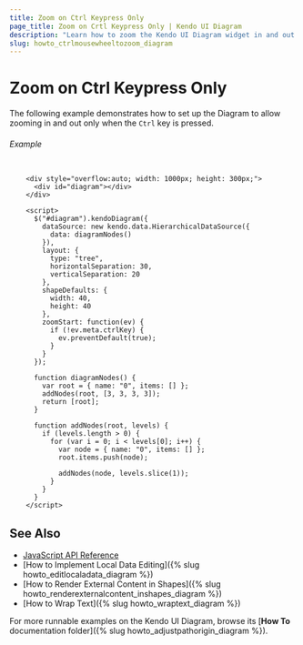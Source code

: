```yaml
---
title: Zoom on Ctrl Keypress Only
page_title: Zoom on Crtl Keypress Only | Kendo UI Diagram
description: "Learn how to zoom the Kendo UI Diagram widget in and out by using the Ctrl key and the mouse wheel functionality."
slug: howto_ctrlmousewheeltozoom_diagram
---
```


# Zoom on Ctrl Keypress Only

The following example demonstrates how to set up the Diagram to allow zooming in and out only when the `Ctrl` key is pressed.

###### Example

```dojo

    <div style="overflow:auto; width: 1000px; height: 300px;">
      <div id="diagram"></div>
    </div>

    <script>
      $("#diagram").kendoDiagram({
        dataSource: new kendo.data.HierarchicalDataSource({
          data: diagramNodes()
        }),
        layout: {
          type: "tree",
          horizontalSeparation: 30,
          verticalSeparation: 20
        },
        shapeDefaults: {
          width: 40,
          height: 40
        },
        zoomStart: function(ev) {
          if (!ev.meta.ctrlKey) {
            ev.preventDefault(true);
          }
        }
      });

      function diagramNodes() {
        var root = { name: "0", items: [] };
        addNodes(root, [3, 3, 3, 3]);
        return [root];
      }

      function addNodes(root, levels) {
        if (levels.length > 0) {
          for (var i = 0; i < levels[0]; i++) {
            var node = { name: "0", items: [] };
            root.items.push(node);

            addNodes(node, levels.slice(1));
          }
        }
      }
    </script>

```

## See Also

* [JavaScript API Reference](/api/javascript/dataviz/ui/diagram)
* [How to Implement Local Data Editing]({% slug howto_editlocaladata_diagram %})
* [How to Render External Content in Shapes]({% slug howto_renderexternalcontent_inshapes_diagram %})
* [How to Wrap Text]({% slug howto_wraptext_diagram %})

For more runnable examples on the Kendo UI Diagram, browse its [**How To** documentation folder]({% slug howto_adjustpathorigin_diagram %}).
